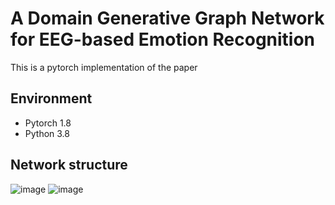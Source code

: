 # A Domain Generative Graph Network for EEG-based Emotion Recognition
This is a pytorch implementation of the paper

## Environment
- Pytorch 1.8
- Python 3.8

## Network structure
![image](https://user-images.githubusercontent.com/68091618/215970027-1d16df5f-28c9-4f54-a8b0-07dd150de709.png)
![image](https://user-images.githubusercontent.com/68091618/215970115-a7008ad7-aa4d-418d-a6c2-a36176e16252.png)
